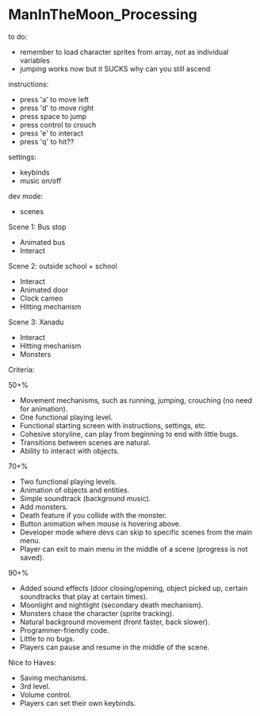 # ManInTheMoon_Processing

to do:
  - remember to load character sprites from array, not as individual variables
  - jumping works now but it SUCKS why can you still ascend

instructions:
  - press 'a' to move left
  - press 'd' to move right
  - press space to jump
  - press control to crouch
  - press 'e' to interact
  - press 'q' to hit??

settings:
  - keybinds
  - music on/off

dev mode:
  - scenes

Scene 1: Bus stop
  - Animated bus 
  - Interact

Scene 2: outside school + school
  - Interact
  - Animated door
  - Clock cameo
  - Hitting mechanism

Scene 3: Xanadu
  - Interact
  - Hitting mechanism
  - Monsters


Criteria:

50+%
  - Movement mechanisms, such as running, jumping, crouching (no need for animation).
  - One functional playing level.
  - Functional starting screen with instructions, settings, etc.
  - Cohesive storyline, can play from beginning to end with little bugs.
  - Transitions between scenes are natural.
  - Ability to interact with objects.

70+%
  - Two functional playing levels.
  - Animation of objects and entities.
  - Simple soundtrack (background music).
  - Add monsters.
  - Death feature if you collide with the monster.
  - Button animation when mouse is hovering above.
  - Developer mode where devs can skip to specific scenes from the main menu.
  - Player can exit to main menu in the middle of a scene (progress is not saved).

90+% 
  - Added sound effects (door closing/opening, object picked up, certain soundtracks that play at certain times).
  - Moonlight and nightlight (secondary death mechanism).
  - Monsters chase the character (sprite tracking).
  - Natural background movement (front faster, back slower).
  - Programmer-friendly code.
  - Little to no bugs.
  - Players can pause and resume in the middle of the scene.

Nice to Haves:
  - Saving mechanisms.
  - 3rd level.
  - Volume control.
  - Players can set their own keybinds.
